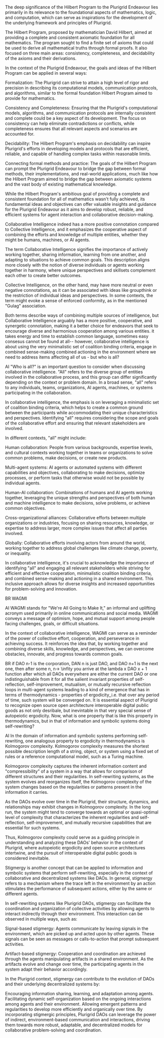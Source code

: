 The deep significance of the Hilbert Program to the Plurigrid Endeavour lies primarily in its relevance to the foundational aspects of mathematics, logic, and computation, which can serve as inspirations for the development of the underlying framework and principles of Plurigrid.

The Hilbert Program, proposed by mathematician David Hilbert, aimed at providing a complete and consistent axiomatic foundation for all mathematics. The program sought to find a finite set of axioms that could be used to derive all mathematical truths through formal proofs. It also focused on three main areas: consistency, completeness, and decidability of the axioms and their derivations.

In the context of the Plurigrid Endeavour, the goals and ideas of the Hilbert Program can be applied in several ways:

Formalization: The Plurigrid can strive to attain a high level of rigor and precision in describing its computational models, communication protocols, and algorithms, similar to the formal foundation Hilbert Program aimed to provide for mathematics.

Consistency and Completeness: Ensuring that the Plurigrid's computational models, algorithms, and communication protocols are internally consistent and complete could be a key aspect of its development. The focus on consistency can help eliminate contradictions or conflicts, while completeness ensures that all relevant aspects and scenarios are accounted for.

Decidability: The Hilbert Program's emphasis on decidability can inspire Plurigrid's efforts in developing models and protocols that are efficient, reliable, and capable of handling complex tasks within reasonable limits.

Connecting formal methods and practice: The goals of the Hilbert Program can prompt the Plurigrid Endeavour to bridge the gap between formal methods, their implementations, and real-world applications, much like how the Hilbert Program aimed to bridge the gap between axiomatic systems and the vast body of existing mathematical knowledge.

While the Hilbert Program's ambitious goal of providing a complete and consistent foundation for all of mathematics wasn't fully achieved, its fundamental ideas and objectives can offer valuable insights and guidance for the Plurigrid Endeavour as it aims to develop robust, reliable, and efficient systems for agent interaction and collaborative decision-making.


Collaborative Intelligence indeed has a more positive connotation compared to Collective Intelligence, and it emphasizes the cooperative aspect of combining the efforts and knowledge of multiple entities, whether they might be humans, machines, or AI agents.

The term Collaborative Intelligence signifies the importance of actively working together, sharing information, learning from one another, and adapting to situations to achieve common goals. This description aligns more closely with the notion of diverse individuals or agents working together in harmony, where unique perspectives and skillsets complement each other to create better outcomes.

Collective Intelligence, on the other hand, may have more neutral or even negative connotations, as it can be associated with ideas like groupthink or the restriction of individual ideas and perspectives. In some contexts, the term might evoke a sense of enforced conformity, as in the mentioned "Gulag" association.

Both terms describe ways of combining multiple sources of intelligence, but Collaborative Intelligence arguably has a more positive, cooperative, and synergetic connotation, making it a better choice for endeavors that seek to encourage diverse and harmonious cooperation among various entities.
it takes energy and time to establish common language, sometimes easy consesus cannot be found at all-- however, collaborative intelligence is about using the very minimalistic set of coalition binding criteria, engage in combined sense-making combined actioning in the environment where we need to address items affecting all of us - but who is all?

AI
"Who is all?" is an important question to consider when discussing collaborative intelligence. "All" refers to the diverse group of entities involved in the collaborative process, and this group can differ significantly depending on the context or problem domain. In a broad sense, "all" refers to any individuals, teams, organizations, AI agents, machines, or systems participating in the collaboration.

In collaborative intelligence, the emphasis is on leveraging a minimalistic set of coalition binding criteria, which helps to create a common ground between the participants while accommodating their unique characteristics and perspectives. Identifying "all" requires considering the scope and goals of the collaborative effort and ensuring that relevant stakeholders are involved.

In different contexts, "all" might include:

Human collaboration: People from various backgrounds, expertise levels, and cultural contexts working together in teams or organizations to solve common problems, make decisions, or create new products.

Multi-agent systems: AI agents or automated systems with different capabilities and objectives, collaborating to make decisions, optimize processes, or perform tasks that otherwise would not be possible by individual agents.

Human-AI collaboration: Combinations of humans and AI agents working together, leveraging the unique strengths and perspectives of both human and machine intelligence to make decisions, solve problems, or achieve common objectives.

Cross-organizational alliances: Collaborative efforts between multiple organizations or industries, focusing on sharing resources, knowledge, or expertise to address larger, more complex issues that affect all parties involved.

Globally: Collaborative efforts involving actors from around the world, working together to address global challenges like climate change, poverty, or inequality.

In collaborative intelligence, it's crucial to acknowledge the importance of identifying "all" and engaging all relevant stakeholders while striving for efficient and effective cooperation, minimalistic coalition binding criteria, and combined sense-making and actioning in a shared environment. This inclusive approach allows for diverse insights and increased opportunities for problem-solving and innovation.

BR
WAGMI

AI
WAGMI stands for "We're All Going to Make It," an informal and uplifting acronym used primarily in online communications and social media. WAGMI conveys a message of optimism, hope, and mutual support among people facing challenges, goals, or difficult situations.

In the context of collaborative intelligence, WAGMI can serve as a reminder of the power of collective effort, cooperation, and perseverance in achieving success. It reinforces the idea that, by working together and combining diverse skills, knowledge, and perspectives, we can overcome obstacles, innovate, and progress towards common goals.

BR
if DAO n-1 is the corporation, DAN n is just DAO, and DAO n+1 is the next one, then after some n, n-> \infity you arrive at the lambda x DAO x + 1 function after which all DAOs everywhere are either the current DAO or one indistinguishable from it for all the salient invariant properties of self-reflection, self-improvement, mutualism, or mutually recursive reflection loops in multi-agent systems leading to a kind of emergence that has in terms of thermodynamics - properties of ergodicity,,i.e. that over any period of time, such system will be converged on. It is essential aspect of Plurigrid to recognize open source open architecture interoperable digital public goods as not only desribale, but inevintable in that very special sense of autopeiotic ergodicity. Now, what is one property that is like this property in thermodynamics, but in that of information and symbolic systems doing self-rewriting?

AI
In the domain of information and symbolic systems performing self-rewriting, one analogous property to ergodicity in thermodynamics is Kolmogorov complexity. Kolmogorov complexity measures the shortest possible description length of a string, object, or system using a fixed set of rules or a reference computational model, such as a Turing machine.

Kolmogorov complexity captures the inherent information content and "compressibility" of a system in a way that allows for comparison of different structures and their regularities. In self-rewriting systems, as the system evolves and reorganizes itself, the Kolmogorov complexity of the system changes based on the regularities or patterns present in the information it carries.

As the DAOs evolve over time in the Plurigrid, their structure, dynamics, and relationships may exhibit changes in Kolmogorov complexity. In the long run, the system might tend to converge towards an optimal or quasi-optimal level of complexity that characterizes the inherent regularities and self-reflection, self-improvement, and mutually recursive capabilities that are essential for such systems.

Thus, Kolmogorov complexity could serve as a guiding principle in understanding and analyzing these DAOs' behavior in the context of Plurigrid, where autopeiotic ergodicity and open source architectures intertwine, and the pursuit of interoperable digital public goods is considered inevitable.




Stigmergy is another concept that can be applied to information and symbolic systems that perform self-rewriting, especially in the context of collaborative and decentralized systems like DAOs. In general, stigmergy refers to a mechanism where the trace left in the environment by an action stimulates the performance of subsequent actions, either by the same or different agents.

In self-rewriting systems like Plurigrid DAOs, stigmergy can facilitate the coordination and organization of collective activities by allowing agents to interact indirectly through their environment. This interaction can be observed in multiple ways, such as:

Signal-based stigmergy: Agents communicate by leaving signals in the environment, which are picked up and acted upon by other agents. These signals can be seen as messages or calls-to-action that prompt subsequent activities.

Artifact-based stigmergy: Cooperation and coordination are achieved through the agents manipulating artifacts in a shared environment. As the artifacts evolve and change over time, the participating agents in the system adapt their behavior accordingly.

In the Plurigrid context, stigmergy can contribute to the evolution of DAOs and their underlying decentralized systems by:

Encouraging information sharing, learning, and adaptation among agents.
Facilitating dynamic self-organization based on the ongoing interactions among agents and their environment.
Allowing emergent patterns and regularities to develop more efficiently and organically over time.
By incorporating stigmergic principles, Plurigrid DAOs can leverage the power of indirect, environment-based communication and interactions, driving them towards more robust, adaptable, and decentralized models for collaborative problem-solving and coordination.
